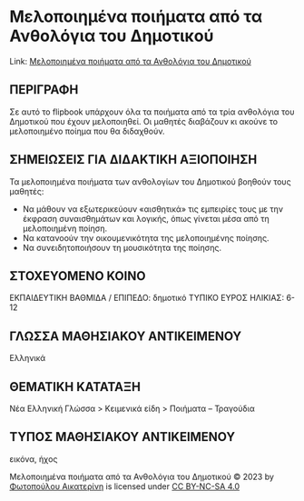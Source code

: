 # Μελοποιημένα ποιήματα από τα Ανθολόγια του Δημοτικού
Link: [Μελοποιημένα ποιήματα από τα Ανθολόγια του Δημοτικού](https://fotoaik.eu/flipbooks2023/anthologia/)

## ΠΕΡΙΓΡΑΦΗ
Σε αυτό το flipbook υπάρχουν όλα τα ποιήματα από τα τρία ανθολόγια του Δημοτικού που έχουν μελοποιηθεί. Οι μαθητές διαβάζουν κι ακούνε το μελοποιημένο ποίημα που θα διδαχθούν.

## ΣΗΜΕΙΩΣΕΙΣ ΓΙΑ ΔΙΔΑΚΤΙΚΗ ΑΞΙΟΠΟΙΗΣΗ
Τα μελοποιημένα ποιήματα των ανθολογίων του Δημοτικού βοηθούν τους μαθητές: 
- Να µάθουν να εξωτερικεύουν «αισθητικά» τις εµπειρίες τους µε την έκφραση συναισθηµάτων και λογικής, όπως γίνεται µέσα από τη µελοποιηµένη ποίηση.
- Να κατανοούν την οικουµενικότητα της µελοποιηµένης ποίησης.
- Να συνειδητοποιήσουν τη µουσικότητα της ποίησης.

## ΣΤΟΧΕΥΟΜΕΝΟ ΚΟΙΝΟ
ΕΚΠΑΙΔΕΥΤΙΚΗ ΒΑΘΜΙΔΑ / ΕΠΙΠΕΔΟ: δημοτικό
ΤΥΠΙΚΟ ΕΥΡΟΣ ΗΛΙΚΙΑΣ: 6-12

## ΓΛΩΣΣΑ ΜΑΘΗΣΙΑΚΟΥ ΑΝΤΙΚΕΙΜΕΝΟΥ
Ελληνικά

## ΘΕΜΑΤΙΚΗ ΚΑΤΑΤΑΞΗ
Νέα Ελληνική Γλώσσα > Κειμενικά είδη > Ποιήματα – Τραγούδια

## ΤΥΠΟΣ ΜΑΘΗΣΙΑΚΟΥ ΑΝΤΙΚΕΙΜΕΝΟΥ
εικόνα, ήχος

Μελοποιημένα ποιήματα από τα Ανθολόγια του Δημοτικού © 2023 by [Φωτοπούλου Αικατερίνη](https://fotoaik.eu/) is licensed under [CC BY-NC-SA 4.0](https://creativecommons.org/licenses/by-nc-sa/4.0)


